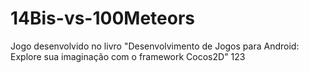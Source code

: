# 14Bis-vs-100Meteors
Jogo desenvolvido no livro "Desenvolvimento de Jogos para Android: Explore sua imaginação com o framework Cocos2D"
123

